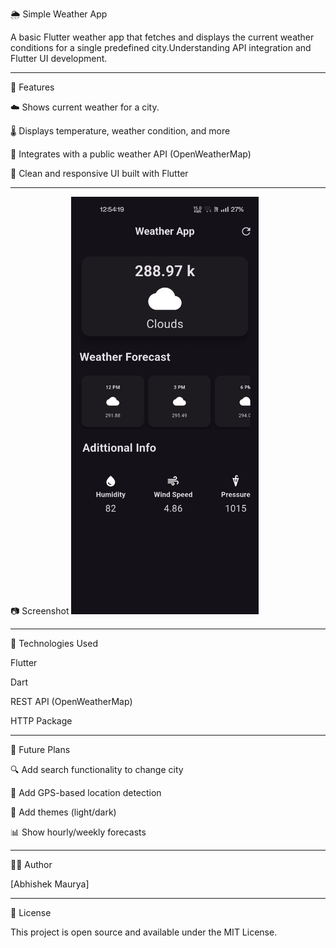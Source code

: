 🌦️ Simple Weather App

A basic Flutter weather app that fetches and displays the current weather conditions for a single predefined city.Understanding API integration and Flutter UI development.


---

📌 Features

☁️ Shows current weather for a city.

🌡️ Displays temperature, weather condition, and more

🔗 Integrates with a public weather API (OpenWeatherMap)

📱 Clean and responsive UI built with Flutter


---

📷 Screenshot
  <img src="assets/Screenshot_2025-06-10-12-54-19-76_06d0f9554a0a05ce054ef8d232e87828.jpg" width="300" alt="App Screenshot">
</p>


---

🔧 Technologies Used

Flutter

Dart

REST API (OpenWeatherMap)

HTTP Package




---

🎯 Future Plans

🔍 Add search functionality to change city

📍 Add GPS-based location detection

🌙 Add themes (light/dark)

📊 Show hourly/weekly forecasts



---

🧑‍💻 Author

[Abhishek Maurya]


---

📄 License

This project is open source and available under the MIT License.
